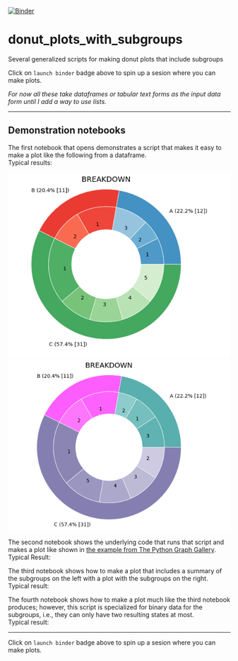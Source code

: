 [![Binder](https://mybinder.org/badge_logo.svg)](https://mybinder.org/v2/gh/fomightez/donut_plots_with_subgroups/master?filepath=index.ipynb)

# donut_plots_with_subgroups
Several generalized scripts for making donut plots that include subgroups

Click on `launch binder` badge above to spin up a sesion where you can make plots.

*For now all these take dataframes or tabular text forms as the input data form until I add a way to use lists.*

-----

## Demonstration notebooks


The first notebook that opens demonstrates a script that makes it easy to make a plot like the following from a dataframe.  
Typical results:

![typical1](imgs/donut_plot_with_subgroups_from_dataframe1.png)  
![typical2](imgs/donut_plot_with_subgroups_from_dataframe2.png)

The second notebook shows the underlying code that runs that script and makes a plot like shown in [the example from The Python Graph Gallery](https://python-graph-gallery.com/163-donut-plot-with-subgroups/).  
Typical Result:


The third notebook shows how to make a plot that includes a summary of the subgroups on the left with a plot with the subgroups on the right.  
Typical result:

The fourth notebook shows how to make a plot much like the third notebook produces; however, this script is specialized for binary data for the subgroups, i.e., they can only have two resulting states at most.  
Typical result:


-----

Click on `launch binder` badge above to spin up a sesion where you can make plots.

